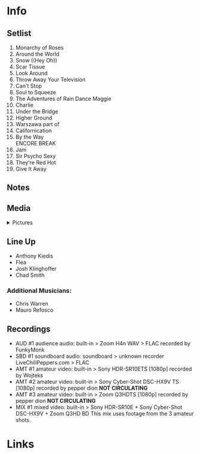 # Info

## Setlist

1. Monarchy of Roses
2. Around the World
3. Snow ((Hey Oh))
4. Scar Tissue
5. Look Around
6. Throw Away Your Television
7. Can't Stop
8. Soul to Squeeze
9. The Adventures of Rain Dance Maggie
10. Charlie
11. Under the Bridge
12. Higher Ground
13. Warszawa part of
14. Californication
15. By the Way
<br> ENCORE BREAK
16. Jam
17. Sir Psycho Sexy
18. They're Red Hot
19. Give It Away

## Notes

## Media 

<details>
  <summary>Pictures</summary>
  <!--<img alt="Setlist" title="Setlist" src="_.jpg" height="200" />
  <img alt="Flyer" title="Flyer" src="_.jpg" height="200" />-->
</details>

## Line Up

* Anthony Kiedis
* Flea
* Josh Klinghoffer
* Chad Smith

### Additional Musicians:

* Chris Warren  
* Mauro Refosco

## Recordings

* AUD #1 audience audio: built-in > Zoom H4n WAV > FLAC recorded by FunkyMonk
* SBD #1 soundboard audio: soundboard > unknown recorder LiveChiliPeppers.com > FLAC
* AMT #1 amateur video: built-in > Sony HDR-SR10ETS [1080p] recorded by Wojteks
* AMT #2 amateur video: built-in > Sony Cyber-Shot DSC-HX9V TS [1080p] recorded by pepper dion **NOT CIRCULATING**
* AMT #3 amateur video: built-in > Zoom Q3HDTS [1080p] recorded by pepper dion **NOT CIRCULATING**
* MIX #1 mixed video: built-in > Sony HDR-SR10E + Sony Cyber-Shot DSC-HX9V + Zoom Q3HD BD This mix uses footage from the 3 amateur shots.

# Links

